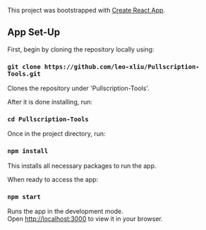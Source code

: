 This project was bootstrapped with [Create React App](https://github.com/facebook/create-react-app).

## App Set-Up

First, begin by cloning the repository locally using:

### `git clone https://github.com/leo-xliu/Pullscription-Tools.git`

Clones the repository under 'Pullscription-Tools'.

After it is done installing, run:

### `cd Pullscription-Tools`

Once in the project directory, run:

### `npm install`

This installs all necessary packages to run the app.

When ready to access the app:

### `npm start`

Runs the app in the development mode.\
Open [http://localhost:3000](http://localhost:3000) to view it in your browser.


